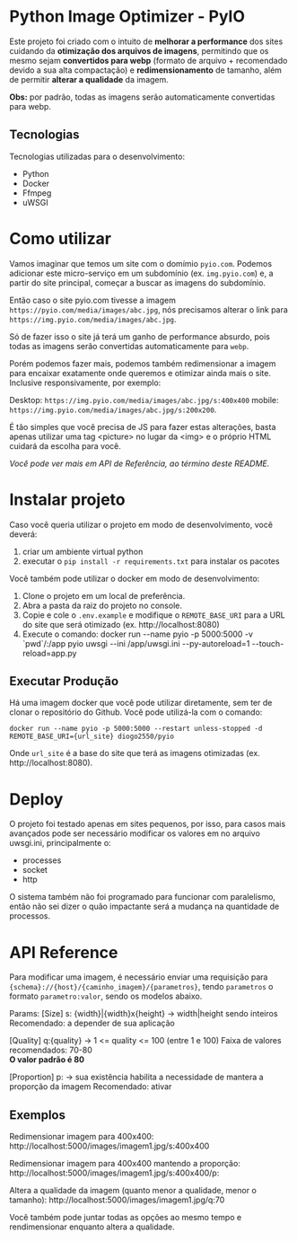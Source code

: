 # Python Image Optimizer - PyIO

Este projeto foi criado com o intuito de **melhorar a performance** dos sites cuidando da **otimização dos arquivos de imagens**, permitindo que os mesmo sejam **convertidos para webp** (formato de arquivo + recomendado devido a sua alta compactação) e **redimensionamento** de tamanho, além de permitir **alterar a qualidade** da imagem.

**Obs:** por padrão, todas as imagens serão automaticamente convertidas para webp.

## Tecnologias

Tecnologias utilizadas para o desenvolvimento:

- Python
- Docker
- Ffmpeg
- uWSGI

# Como utilizar

Vamos imaginar que temos um site com o domímio `pyio.com`. Podemos adicionar este micro-serviço em um subdomínio (ex. `img.pyio.com`) e, a partir do site principal, começar a buscar as imagens do subdomínio.

Então caso o site pyio.com tivesse a imagem `https://pyio.com/media/images/abc.jpg`, nós precisamos alterar o link para `https://img.pyio.com/media/images/abc.jpg`.

Só de fazer isso o site já terá um ganho de performance absurdo, pois todas as imagens serão convertidas automaticamente para `webp`.

Porém podemos fazer mais, podemos também redimensionar a imagem para encaixar exatamente onde queremos e otimizar ainda mais o site. Inclusive responsivamente, por exemplo:

Desktop: `https://img.pyio.com/media/images/abc.jpg/s:400x400`
mobile: `https://img.pyio.com/media/images/abc.jpg/s:200x200`.

É tão simples que você precisa de JS para fazer estas alterações, basta apenas utilizar uma tag \<picture> no lugar da \<img> e o próprio HTML cuidará da escolha para você.

*Você pode ver mais em API de Referência, ao término deste README.*

# Instalar projeto

Caso você queria utilizar o projeto em modo de desenvolvimento, você deverá:

1. criar um ambiente virtual python
2. executar o `pip install -r requirements.txt` para instalar os pacotes

Você também pode utilizar o docker em modo de desenvolvimento:

1. Clone o projeto em um local de preferência.
2. Abra a pasta da raiz do projeto no console.
3. Copie e cole o `.env.example` e modifique o `REMOTE_BASE_URI` para a URL do site que será otimizado (ex. http://localhost:8080)
4. Execute o comando: docker run --name pyio -p 5000:5000 -v \`pwd\`/:/app pyio uwsgi --ini /app/uwsgi.ini --py-autoreload=1 --touch-reload=app.py

## Executar Produção

Há uma imagem docker que você pode utilizar diretamente, sem ter de clonar o repositório do Github. Você pode utilizá-la com o comando:

`docker run --name pyio -p 5000:5000 --restart unless-stopped -d REMOTE_BASE_URI={url_site} diogo2550/pyio`

Onde `url_site` é a base do site que terá as imagens otimizadas (ex. http://localhost:8080).

# Deploy

O projeto foi testado apenas em sites pequenos, por isso, para casos mais avançados pode ser necessário modificar os valores em no arquivo uwsgi.ini, principalmente o:

- processes
- socket
- http

O sistema também não foi programado para funcionar com paralelismo, então não sei dizer o quão impactante será a mudança na quantidade de processos.

# API Reference

Para modificar uma imagem, é necessário enviar uma requisição para `{schema}://{host}/{caminho_imagem}/{parametros}`, tendo `parametros` o formato `parametro:valor`, sendo os modelos abaixo. 

Params:
[Size] s: {width}|{width}x{height} -> width|height sendo inteiros
Recomendado: a depender de sua aplicação

[Quality] q:{quality} -> 1 <= quality <= 100 (entre 1 e 100)
Faixa de valores recomendados: 70-80  
**O valor padrão é 80**

[Proportion] p: -> sua existência habilita a necessidade de mantera a proporção da imagem
Recomendado: ativar

## Exemplos

Redimensionar imagem para 400x400: http://localhost:5000/images/imagem1.jpg/s:400x400

Redimensionar imagem para 400x400 mantendo a proporção: http://localhost:5000/images/imagem1.jpg/s:400x400/p:

Altera a qualidade da imagem (quanto menor a qualidade, menor o tamanho): http://localhost:5000/images/imagem1.jpg/q:70

Você também pode juntar todas as opções ao mesmo tempo e rendimensionar enquanto altera a qualidade.
